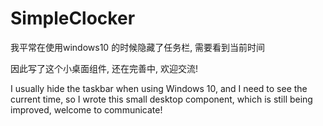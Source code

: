 # SimpleClocker

我平常在使用windows10 的时候隐藏了任务栏,
需要看到当前时间

因此写了这个小桌面组件,
还在完善中,
欢迎交流!


I usually hide the taskbar when using Windows 10, and I need to see the current time, so I wrote this small desktop component, which is still being improved, welcome to communicate!
